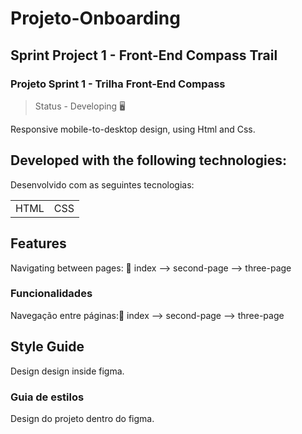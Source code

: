 # Projeto-Onboarding
## Sprint Project 1 - Front-End Compass Trail 
### Projeto Sprint 1 - Trilha Front-End Compass

> Status - Developing  🖥️

Responsive mobile-to-desktop design, using Html and Css.



## Developed with the following technologies:
Desenvolvido com as seguintes tecnologias:

<table>
 <tr>
  <td>HTML</td>
  <td>CSS</td>
 </tr>
</table>

## Features
Navigating between pages: 📑
index --> second-page --> three-page

### Funcionalidades
Navegação entre páginas:📑
index --> second-page --> three-page


## Style Guide
Design design inside figma.

### Guia de estilos
Design do projeto dentro do figma.


